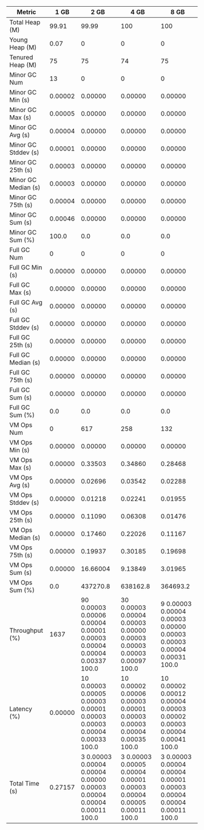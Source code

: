 | Metric | 1 GB | 2 GB | 4 GB | 8 GB |
|------|----|----|----|----|
| Total Heap (M) | 99.91 | 99.99 | 100 | 100 |
| Young Heap (M) | 0.07 | 0 | 0 | 0 |
| Tenured Heap (M) | 75 | 75 | 74 | 75 |
| Minor GC Num | 13 | 0 | 0 | 0 |
| Minor GC Min (s) | 0.00002 | 0.00000 | 0.00000 | 0.00000 |
| Minor GC Max (s) | 0.00005 | 0.00000 | 0.00000 | 0.00000 |
| Minor GC Avg (s) | 0.00004 | 0.00000 | 0.00000 | 0.00000 |
| Minor GC Stddev (s) | 0.00001 | 0.00000 | 0.00000 | 0.00000 |
| Minor GC 25th (s) | 0.00003 | 0.00000 | 0.00000 | 0.00000 |
| Minor GC Median (s) | 0.00003 | 0.00000 | 0.00000 | 0.00000 |
| Minor GC 75th (s) | 0.00004 | 0.00000 | 0.00000 | 0.00000 |
| Minor GC Sum (s) | 0.00046 | 0.00000 | 0.00000 | 0.00000 |
| Minor GC Sum (%) | 100.0 | 0.0 | 0.0 | 0.0 |
| Full GC Num | 0 | 0 | 0 | 0 |
| Full GC Min (s) | 0.00000 | 0.00000 | 0.00000 | 0.00000 |
| Full GC Max (s) | 0.00000 | 0.00000 | 0.00000 | 0.00000 |
| Full GC Avg (s) | 0.00000 | 0.00000 | 0.00000 | 0.00000 |
| Full GC Stddev (s) | 0.00000 | 0.00000 | 0.00000 | 0.00000 |
| Full GC 25th (s) | 0.00000 | 0.00000 | 0.00000 | 0.00000 |
| Full GC Median (s) | 0.00000 | 0.00000 | 0.00000 | 0.00000 |
| Full GC 75th (s) | 0.00000 | 0.00000 | 0.00000 | 0.00000 |
| Full GC Sum (s) | 0.00000 | 0.00000 | 0.00000 | 0.00000 |
| Full GC Sum (%) | 0.0 | 0.0 | 0.0 | 0.0 |
| VM Ops Num | 0 | 617 | 258 | 132 |
| VM Ops Min (s) | 0.00000 | 0.00000 | 0.00000 | 0.00000 |
| VM Ops Max (s) | 0.00000 | 0.33503 | 0.34860 | 0.28468 |
| VM Ops Avg (s) | 0.00000 | 0.02696 | 0.03542 | 0.02288 |
| VM Ops Stddev (s) | 0.00000 | 0.01218 | 0.02241 | 0.01955 |
| VM Ops 25th (s) | 0.00000 | 0.11090 | 0.06308 | 0.01476 |
| VM Ops Median (s) | 0.00000 | 0.17460 | 0.22026 | 0.11167 |
| VM Ops 75th (s) | 0.00000 | 0.19937 | 0.30185 | 0.19698 |
| VM Ops Sum (s) | 0.00000 | 16.66004 | 9.13849 | 3.01965 |
| VM Ops Sum (%) | 0.0 | 437270.8 | 638162.8 | 364693.2 |
| Throughput (%) | 1637 | 90	0.00003	0.00006	0.00004	0.00001	0.00003	0.00004	0.00004	0.00337	100.0 | 30	0.00003	0.00004	0.00003	0.00000	0.00003	0.00003	0.00003	0.00097	100.0 | 9	0.00003	0.00004	0.00003	0.00000	0.00003	0.00003	0.00004	0.00031	100.0 |
| Latency (%) | 0.00000 | 10	0.00003	0.00005	0.00003	0.00001	0.00003	0.00003	0.00004	0.00033	100.0 | 10	0.00002	0.00006	0.00003	0.00001	0.00003	0.00003	0.00004	0.00035	100.0 | 10	0.00002	0.00012	0.00004	0.00003	0.00002	0.00003	0.00004	0.00041	100.0 |
| Total Time (s) | 0.27157 | 3	0.00003	0.00004	0.00004	0.00000	0.00003	0.00004	0.00004	0.00011	100.0 | 3	0.00003	0.00005	0.00004	0.00001	0.00003	0.00004	0.00005	0.00011	100.0 | 3	0.00003	0.00004	0.00004	0.00001	0.00003	0.00004	0.00004	0.00011	100.0 |
